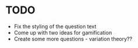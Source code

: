 # TODO

* Fix the styling of the question text
* Come up with two ideas for gamification
* Create some more questions - variation theory??
